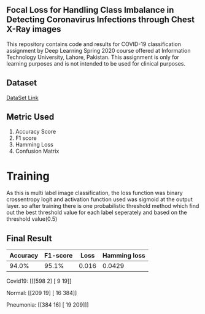 ## Focal Loss for Handling Class Imbalance in Detecting Coronavirus Infections through Chest X-Ray images

This repository contains code and results for COVID-19 classification assignment by Deep Learning Spring 2020 course offered at Information Technology University, Lahore, Pakistan. This assignment is only for learning purposes and is not intended to be used for clinical purposes. 

## Dataset

[DataSet Link](https://drive.google.com/file/d/1eytbwaLQBv12psV8I-aMkIli9N3bf8nO/view?usp=sharing)

## Metric Used

1. Accuracy Score 
2. F1 score
3. Hamming Loss
4. Confusion Matrix


# Training

As this is multi label image classification, the loss function was  binary crossentropy logit and activation function used was sigmoid at the  output layer. so after training there is one probabilistic threshold method which  find out the best threshold value for each label seperately and based on the threshold value(0.5)



## Final Result

Accuracy| F1-score| Loss| Hamming loss
----------|-----------| -----------| -----------
94.0%| 95.1%| 0.016| 0.0429


Covid19:
[[[598   2]
  [  9  19]]

Normal:
 [[209  19]
  [ 16 384]]

Pneumonia:
 [[384  16]
  [ 19 209]]]


